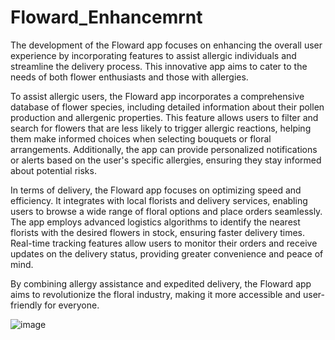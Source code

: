 # Floward_Enhancemrnt

The development of the Floward app focuses on enhancing the overall user experience by incorporating features to assist allergic individuals and streamline the delivery process. This innovative app aims to cater to the needs of both flower enthusiasts and those with allergies.

To assist allergic users, the Floward app incorporates a comprehensive database of flower species, including detailed information about their pollen production and allergenic properties. This feature allows users to filter and search for flowers that are less likely to trigger allergic reactions, helping them make informed choices when selecting bouquets or floral arrangements. Additionally, the app can provide personalized notifications or alerts based on the user's specific allergies, ensuring they stay informed about potential risks.

In terms of delivery, the Floward app focuses on optimizing speed and efficiency. It integrates with local florists and delivery services, enabling users to browse a wide range of floral options and place orders seamlessly. The app employs advanced logistics algorithms to identify the nearest florists with the desired flowers in stock, ensuring faster delivery times. Real-time tracking features allow users to monitor their orders and receive updates on the delivery status, providing greater convenience and peace of mind.

By combining allergy assistance and expedited delivery, the Floward app aims to revolutionize the floral industry, making it more accessible and user-friendly for everyone.

![image](https://github.com/Taif0bader/Floward_Enhancemrnt/assets/106008150/6b7f41a1-997f-4a35-ab8e-62c02fbbd1e0)

